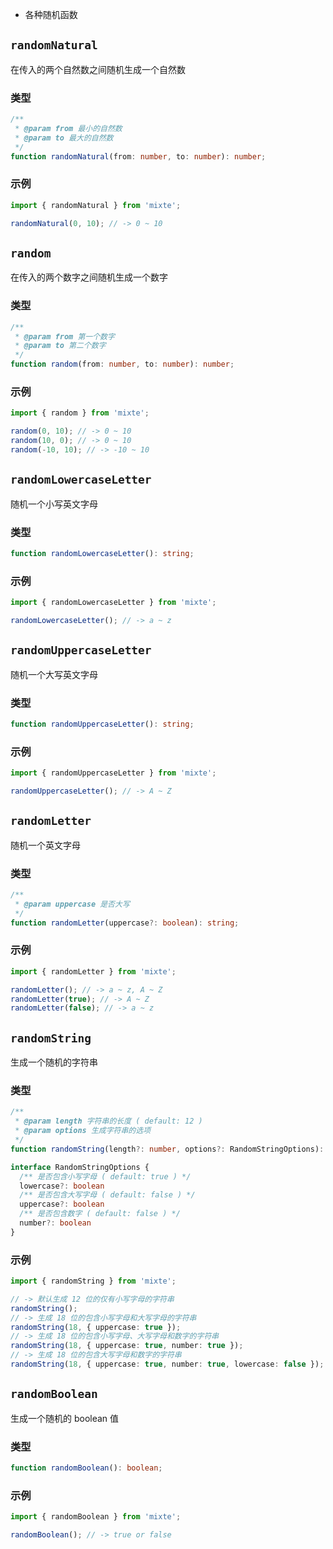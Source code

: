 - 各种随机函数


## `randomNatural`

在传入的两个自然数之间随机生成一个自然数

### 类型

```ts
/**
 * @param from 最小的自然数
 * @param to 最大的自然数
 */
function randomNatural(from: number, to: number): number;
```

### 示例

```ts
import { randomNatural } from 'mixte';

randomNatural(0, 10); // -> 0 ~ 10
```


## `random`

在传入的两个数字之间随机生成一个数字

### 类型

```ts
/**
 * @param from 第一个数字
 * @param to 第二个数字
 */
function random(from: number, to: number): number;
```

### 示例

```ts
import { random } from 'mixte';

random(0, 10); // -> 0 ~ 10
random(10, 0); // -> 0 ~ 10
random(-10, 10); // -> -10 ~ 10
```


## `randomLowercaseLetter`

随机一个小写英文字母

### 类型

```ts
function randomLowercaseLetter(): string;
```

### 示例

```ts
import { randomLowercaseLetter } from 'mixte';

randomLowercaseLetter(); // -> a ~ z
```


## `randomUppercaseLetter`

随机一个大写英文字母

### 类型

```ts
function randomUppercaseLetter(): string;
```

### 示例

```ts
import { randomUppercaseLetter } from 'mixte';

randomUppercaseLetter(); // -> A ~ Z
```


## `randomLetter`

随机一个英文字母

### 类型

```ts
/**
 * @param uppercase 是否大写
 */
function randomLetter(uppercase?: boolean): string;
```

### 示例

```ts
import { randomLetter } from 'mixte';

randomLetter(); // -> a ~ z, A ~ Z
randomLetter(true); // -> A ~ Z
randomLetter(false); // -> a ~ z
```


## `randomString`

生成一个随机的字符串

### 类型

```ts
/**
 * @param length 字符串的长度 ( default: 12 )
 * @param options 生成字符串的选项
 */
function randomString(length?: number, options?: RandomStringOptions): string;

interface RandomStringOptions {
  /** 是否包含小写字母 ( default: true ) */
  lowercase?: boolean
  /** 是否包含大写字母 ( default: false ) */
  uppercase?: boolean
  /** 是否包含数字 ( default: false ) */
  number?: boolean
}
```

### 示例

```ts
import { randomString } from 'mixte';

// -> 默认生成 12 位的仅有小写字母的字符串
randomString();
// -> 生成 18 位的包含小写字母和大写字母的字符串
randomString(18, { uppercase: true });
// -> 生成 18 位的包含小写字母、大写字母和数字的字符串
randomString(18, { uppercase: true, number: true });
// -> 生成 18 位的包含大写字母和数字的字符串
randomString(18, { uppercase: true, number: true, lowercase: false });
```


## `randomBoolean`

生成一个随机的 boolean 值

### 类型

```ts
function randomBoolean(): boolean;
```

### 示例

```ts
import { randomBoolean } from 'mixte';

randomBoolean(); // -> true or false
```
